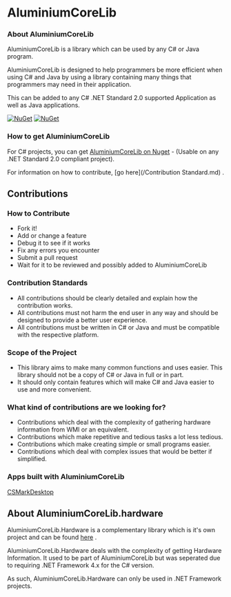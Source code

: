 # AluminiumCoreLib

### About AluminiumCoreLib
AluminiumCoreLib is a library which can be used by any C# or Java program.

AluminiumCoreLib is designed to help programmers be more efficient when using C# and Java by using a library containing many things that programmers may need in their application.

This can be added to any C# .NET Standard 2.0 supported Application as  well as Java applications.

[![NuGet](https://img.shields.io/nuget/v/AluminiumCoreLib.svg)](https://www.nuget.org/packages/AluminiumCoreLib/) [![NuGet](https://img.shields.io/nuget/dt/AluminiumCoreLib.svg)](https://www.nuget.org/packages/AluminiumCoreLib/)

### How to get AluminiumCoreLib

For C# projects, you can get [AluminiumCoreLib on Nuget](https://www.nuget.org/packages/AluminiumCoreLib/) - (Usable on any .NET Standard 2.0 compliant project).

For information on how to contribute, [go here](/Contribution Standard.md) .

## Contributions

### How to Contribute
* Fork it!
* Add or change a feature
* Debug it to see if it works
* Fix any errors you encounter
* Submit a pull request
* Wait for it to be reviewed and possibly added to AluminiumCoreLib

### Contribution Standards
* All contributions should be clearly detailed and explain how the contribution works.
* All contributions must not harm the end user in any way and should be designed to provide a better user experience.
* All contributions must be written in C# or Java and must be compatible with the respective platform.

### Scope of the Project
* This library aims to make many common functions and uses easier. This library should not be a copy of C# or Java in full or in part.
* It should only contain features which will make C# and Java easier to use and more convenient.

### What kind of contributions are we looking for?
* Contributions which deal with the complexity of gathering hardware information from WMI or an equivalent.
* Contributions which make repetitive and tedious tasks a lot less tedious.
* Contributions which make creating simple or small programs easier.
* Contributions which deal with complex issues that would be better if simplified.

### Apps built with AluminiumCoreLib
[CSMarkDesktop](https://www.github.com/CSMarkLib/CSMark)

## About AluminiumCoreLib.hardware
AluminiumCoreLib.Hardware is a complementary library which is it's own project and can be found [here](https://github.com/AluminiumTech/AluminiumCoreLib.Hardware) .

AluminiumCoreLib.Hardware deals with the complexity of getting Hardware Information. It used to be part of AluminiumCoreLib but was seperated due to requiring .NET Framework 4.x for the C# version.

As such, AluminiumCoreLib.Hardware can only be used in .NET Framework projects.
